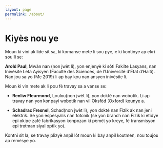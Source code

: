 ```yaml
---
layout: page
permalink: /about/
---
```


# Kiyès nou ye

Moun ki vini ak lide sit sa,  ki komanse mete li sou pye, e ki kontinye ap ekri sou li se:

**Arold Paul**, Mwàn nan (non jwèt li), yon enjenyè ki sòti Fakilte Lasyans, nan Inivèsite Leta Ayisyen (Faculté des Sciences, de l’Université d’Etat d’Haiti). Nan jou sa yo (Me 2019) li ap bay kou nan ansyen inivèsite li.

Moun ki vin mete ak li pou fè travay sa a vanse se:

- **Renliw Fleurmond**, Loulou(non jwèt li), yon doktè nan wobotik. Li ap travay nan yon konpayi wobotik  nan vil Oksfòd (Oxford) kounye a.

- **Schadrac Fresnel**, Schad(non jwèt li), yon doktè nan Fizik ak nan jeni elektrik. Se yon espesyalis nan fotonik (se yon branch nan Fizik ki etidye epi okipe zafè fabrikasyon konpozan ki pèmèt yo kreye, fè transmisyon epi tretman siyal optik yo).

Kontni sit la, se travay plizyè anpil lòt moun ki bay anpil koutmen, nou toujou ap remèsye yo.
